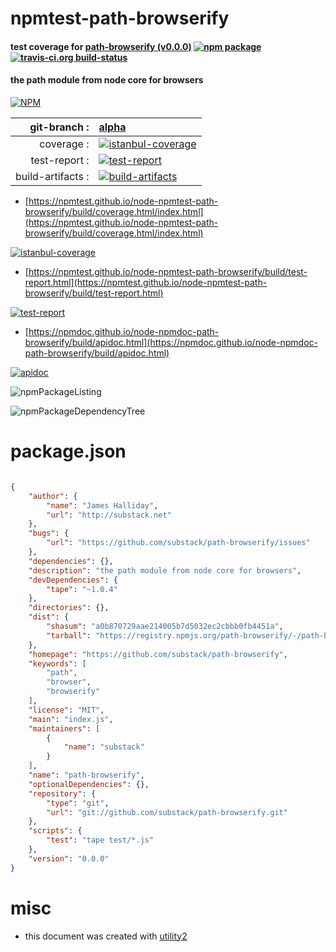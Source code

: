 # npmtest-path-browserify

#### test coverage for  [path-browserify (v0.0.0)](https://github.com/substack/path-browserify)  [![npm package](https://img.shields.io/npm/v/npmtest-path-browserify.svg?style=flat-square)](https://www.npmjs.org/package/npmtest-path-browserify) [![travis-ci.org build-status](https://api.travis-ci.org/npmtest/node-npmtest-path-browserify.svg)](https://travis-ci.org/npmtest/node-npmtest-path-browserify)

#### the path module from node core for browsers

[![NPM](https://nodei.co/npm/path-browserify.png?downloads=true&downloadRank=true&stars=true)](https://www.npmjs.com/package/path-browserify)

| git-branch : | [alpha](https://github.com/npmtest/node-npmtest-path-browserify/tree/alpha)|
|--:|:--|
| coverage : | [![istanbul-coverage](https://npmtest.github.io/node-npmtest-path-browserify/build/coverage.badge.svg)](https://npmtest.github.io/node-npmtest-path-browserify/build/coverage.html/index.html)|
| test-report : | [![test-report](https://npmtest.github.io/node-npmtest-path-browserify/build/test-report.badge.svg)](https://npmtest.github.io/node-npmtest-path-browserify/build/test-report.html)|
| build-artifacts : | [![build-artifacts](https://npmtest.github.io/node-npmtest-path-browserify/glyphicons_144_folder_open.png)](https://github.com/npmtest/node-npmtest-path-browserify/tree/gh-pages/build)|

- [https://npmtest.github.io/node-npmtest-path-browserify/build/coverage.html/index.html](https://npmtest.github.io/node-npmtest-path-browserify/build/coverage.html/index.html)

[![istanbul-coverage](https://npmtest.github.io/node-npmtest-path-browserify/build/screenCapture.buildCi.browser.%252Ftmp%252Fbuild%252Fcoverage.lib.html.png)](https://npmtest.github.io/node-npmtest-path-browserify/build/coverage.html/index.html)

- [https://npmtest.github.io/node-npmtest-path-browserify/build/test-report.html](https://npmtest.github.io/node-npmtest-path-browserify/build/test-report.html)

[![test-report](https://npmtest.github.io/node-npmtest-path-browserify/build/screenCapture.buildCi.browser.%252Ftmp%252Fbuild%252Ftest-report.html.png)](https://npmtest.github.io/node-npmtest-path-browserify/build/test-report.html)

- [https://npmdoc.github.io/node-npmdoc-path-browserify/build/apidoc.html](https://npmdoc.github.io/node-npmdoc-path-browserify/build/apidoc.html)

[![apidoc](https://npmdoc.github.io/node-npmdoc-path-browserify/build/screenCapture.buildCi.browser.%252Ftmp%252Fbuild%252Fapidoc.html.png)](https://npmdoc.github.io/node-npmdoc-path-browserify/build/apidoc.html)

![npmPackageListing](https://npmtest.github.io/node-npmtest-path-browserify/build/screenCapture.npmPackageListing.svg)

![npmPackageDependencyTree](https://npmtest.github.io/node-npmtest-path-browserify/build/screenCapture.npmPackageDependencyTree.svg)



# package.json

```json

{
    "author": {
        "name": "James Halliday",
        "url": "http://substack.net"
    },
    "bugs": {
        "url": "https://github.com/substack/path-browserify/issues"
    },
    "dependencies": {},
    "description": "the path module from node core for browsers",
    "devDependencies": {
        "tape": "~1.0.4"
    },
    "directories": {},
    "dist": {
        "shasum": "a0b870729aae214005b7d5032ec2cbbb0fb4451a",
        "tarball": "https://registry.npmjs.org/path-browserify/-/path-browserify-0.0.0.tgz"
    },
    "homepage": "https://github.com/substack/path-browserify",
    "keywords": [
        "path",
        "browser",
        "browserify"
    ],
    "license": "MIT",
    "main": "index.js",
    "maintainers": [
        {
            "name": "substack"
        }
    ],
    "name": "path-browserify",
    "optionalDependencies": {},
    "repository": {
        "type": "git",
        "url": "git://github.com/substack/path-browserify.git"
    },
    "scripts": {
        "test": "tape test/*.js"
    },
    "version": "0.0.0"
}
```



# misc
- this document was created with [utility2](https://github.com/kaizhu256/node-utility2)
